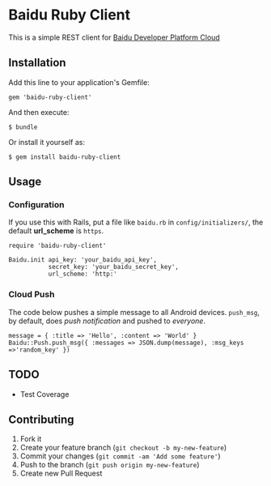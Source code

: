 # Baidu Ruby Client

This is a simple REST client for [Baidu Developer Platform
Cloud](http://developer.baidu.com/cloud/)

## Installation

Add this line to your application's Gemfile:

    gem 'baidu-ruby-client'

And then execute:

    $ bundle

Or install it yourself as:

    $ gem install baidu-ruby-client


## Usage

### Configuration

If you use this with Rails, put a file like `baidu.rb` in `config/initializers/`, the
default **url_scheme** is `https`.

```
require 'baidu-ruby-client'

Baidu.init api_key: 'your_baidu_api_key',
           secret_key: 'your_baidu_secret_key',
           url_scheme: 'http:'
```

### Cloud Push

The code below pushes a simple message to all Android devices. `push_msg`, by default, does *push notification* and pushed to *everyone*.

```
message = { :title => 'Hello', :content => 'World' }
Baidu::Push.push_msg({ :messages => JSON.dump(message), :msg_keys =>'random_key' })
```

## TODO

* Test Coverage

## Contributing

1. Fork it
2. Create your feature branch (`git checkout -b my-new-feature`)
3. Commit your changes (`git commit -am 'Add some feature'`)
4. Push to the branch (`git push origin my-new-feature`)
5. Create new Pull Request
